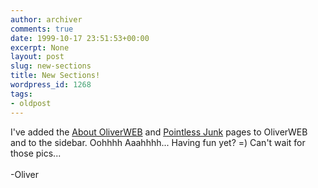 ```yaml
---
author: archiver
comments: true
date: 1999-10-17 23:51:53+00:00
excerpt: None
layout: post
slug: new-sections
title: New Sections!
wordpress_id: 1268
tags:
- oldpost
---
```


I've added the <a href="http://www.oliverweb.com/about/index.shtml">About OliverWEB</a> and <a href="http://www.oliverweb.com/pointlessjunk/index.shtml">Pointless Junk</a> pages to OliverWEB and to the sidebar. Oohhhh Aaahhhh... Having fun yet? =) Can't wait for those pics...<br /><br />-Oliver
